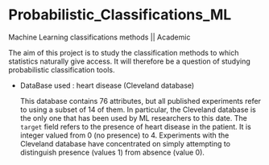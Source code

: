 # Probabilistic_Classifications_ML
Machine Learning classifications methods || Academic

The aim of this project is to study the classification methods to which statistics naturally give access. It will therefore be a question of studying probabilistic classification tools.


- DataBase used : heart disease (Cleveland database)

    This database contains 76 attributes, but all published experiments refer to using a subset of 14 of them. In particular, the Cleveland database is the only one that has been used by ML researchers to this date.     The `target` field refers to the presence of heart disease in the patient. It is integer valued from 0 (no presence) to 4. Experiments with the Cleveland database have concentrated on simply attempting to distinguish presence (values 1) from absence (value 0). 

